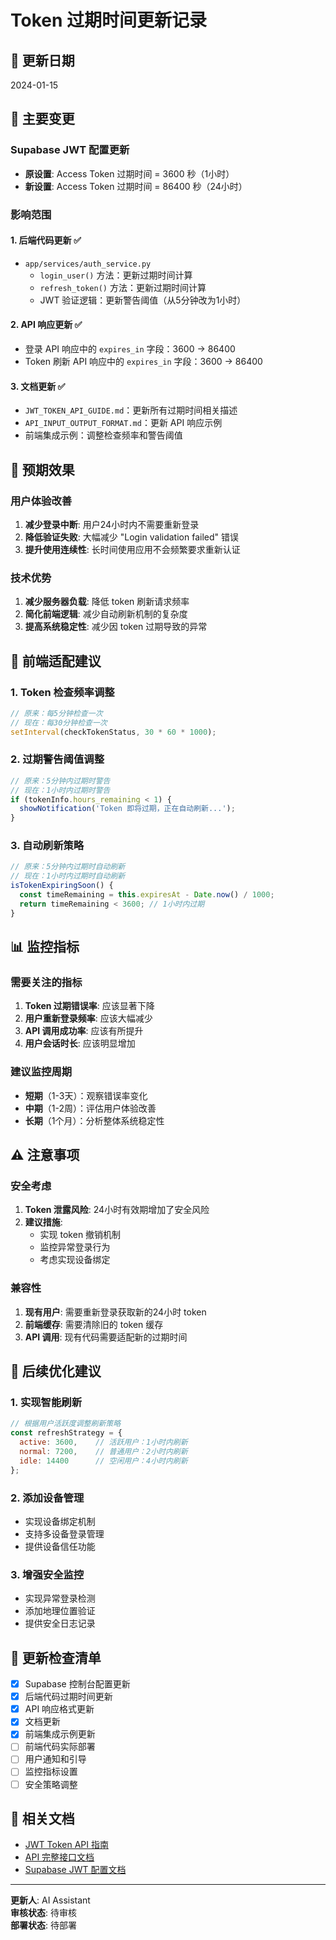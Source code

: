 # Token 过期时间更新记录

## 📅 更新日期
2024-01-15

## 🔄 主要变更

### Supabase JWT 配置更新
- **原设置**: Access Token 过期时间 = 3600 秒（1小时）
- **新设置**: Access Token 过期时间 = 86400 秒（24小时）

### 影响范围

#### 1. 后端代码更新 ✅
- `app/services/auth_service.py`
  - `login_user()` 方法：更新过期时间计算
  - `refresh_token()` 方法：更新过期时间计算
  - JWT 验证逻辑：更新警告阈值（从5分钟改为1小时）

#### 2. API 响应更新 ✅
- 登录 API 响应中的 `expires_in` 字段：3600 → 86400
- Token 刷新 API 响应中的 `expires_in` 字段：3600 → 86400

#### 3. 文档更新 ✅
- `JWT_TOKEN_API_GUIDE.md`：更新所有过期时间相关描述
- `API_INPUT_OUTPUT_FORMAT.md`：更新 API 响应示例
- 前端集成示例：调整检查频率和警告阈值

## 🎯 预期效果

### 用户体验改善
1. **减少登录中断**: 用户24小时内不需要重新登录
2. **降低验证失败**: 大幅减少 "Login validation failed" 错误
3. **提升使用连续性**: 长时间使用应用不会频繁要求重新认证

### 技术优势
1. **减少服务器负载**: 降低 token 刷新请求频率
2. **简化前端逻辑**: 减少自动刷新机制的复杂度
3. **提高系统稳定性**: 减少因 token 过期导致的异常

## 🔧 前端适配建议

### 1. Token 检查频率调整
```javascript
// 原来：每5分钟检查一次
// 现在：每30分钟检查一次
setInterval(checkTokenStatus, 30 * 60 * 1000);
```

### 2. 过期警告阈值调整
```javascript
// 原来：5分钟内过期时警告
// 现在：1小时内过期时警告
if (tokenInfo.hours_remaining < 1) {
  showNotification('Token 即将过期，正在自动刷新...');
}
```

### 3. 自动刷新策略
```javascript
// 原来：5分钟内过期时自动刷新
// 现在：1小时内过期时自动刷新
isTokenExpiringSoon() {
  const timeRemaining = this.expiresAt - Date.now() / 1000;
  return timeRemaining < 3600; // 1小时内过期
}
```

## 📊 监控指标

### 需要关注的指标
1. **Token 过期错误率**: 应该显著下降
2. **用户重新登录频率**: 应该大幅减少
3. **API 调用成功率**: 应该有所提升
4. **用户会话时长**: 应该明显增加

### 建议监控周期
- **短期**（1-3天）：观察错误率变化
- **中期**（1-2周）：评估用户体验改善
- **长期**（1个月）：分析整体系统稳定性

## ⚠️ 注意事项

### 安全考虑
1. **Token 泄露风险**: 24小时有效期增加了安全风险
2. **建议措施**:
   - 实现 token 撤销机制
   - 监控异常登录行为
   - 考虑实现设备绑定

### 兼容性
1. **现有用户**: 需要重新登录获取新的24小时 token
2. **前端缓存**: 需要清除旧的 token 缓存
3. **API 调用**: 现有代码需要适配新的过期时间

## 🚀 后续优化建议

### 1. 实现智能刷新
```javascript
// 根据用户活跃度调整刷新策略
const refreshStrategy = {
  active: 3600,    // 活跃用户：1小时内刷新
  normal: 7200,    // 普通用户：2小时内刷新
  idle: 14400      // 空闲用户：4小时内刷新
};
```

### 2. 添加设备管理
- 实现设备绑定机制
- 支持多设备登录管理
- 提供设备信任功能

### 3. 增强安全监控
- 实现异常登录检测
- 添加地理位置验证
- 提供安全日志记录

## 📝 更新检查清单

- [x] Supabase 控制台配置更新
- [x] 后端代码过期时间更新
- [x] API 响应格式更新
- [x] 文档更新
- [x] 前端集成示例更新
- [ ] 前端代码实际部署
- [ ] 用户通知和引导
- [ ] 监控指标设置
- [ ] 安全策略调整

## 🔗 相关文档
- [JWT Token API 指南](./JWT_TOKEN_API_GUIDE.md)
- [API 完整接口文档](./API_INPUT_OUTPUT_FORMAT.md)
- [Supabase JWT 配置文档](https://supabase.com/docs/guides/auth/jwt)

---

**更新人**: AI Assistant  
**审核状态**: 待审核  
**部署状态**: 待部署
